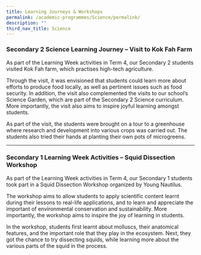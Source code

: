 ```yaml
---
title: Learning Journeys & Workshops
permalink: /academic-programmes/Science/permalink/
description: ""
third_nav_title: Science
---
```

### Secondary 2 Science Learning Journey – Visit to Kok Fah Farm

As part of the Learning Week activities in Term 4, our Secondary 2 students visited Kok Fah farm, which practises high-tech agriculture.

Through the visit, it was envisioned that students could learn more about efforts to produce food locally, as well as pertinent issues such as food security. In addition, the visit also complemented the visits to our school’s Science Garden, which are part of the Secondary 2 Science curriculum. More importantly, the visit also aims to inspire joyful learning amongst students.

As part of the visit, the students were brought on a tour to a greenhouse where research and development into various crops was carried out. The students also tried their hands at planting their own pots of microgreens.

<hr>

### Secondary 1 Learning Week Activities – Squid Dissection Workshop

As part of the Learning Week activities in Term 4, our Secondary 1 students took part in a Squid Dissection Workshop organized by Young Nautilus.

The workshop aims to allow students to apply scientific content learnt during their lessons to real-life applications, and to learn and appreciate the important of environmental conservation and sustainability. More importantly, the workshop aims to inspire the joy of learning in students.

In the workshop, students first learnt about molluscs, their anatomical features, and the important role that they play in the ecosystem. Next, they got the chance to try dissecting squids, while learning more about the various parts of the squid in the process.